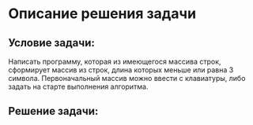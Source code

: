 # Описание решения задачи

## Условие задачи:
Написать программу, которая из имеющегося массива строк, сформирует массив из строк, длина которых меньше или равна 3 символа. Первоначальный массив можно ввести с клавиатуры, либо задать на старте выполнения алгоритма.
## Решение задачи:
